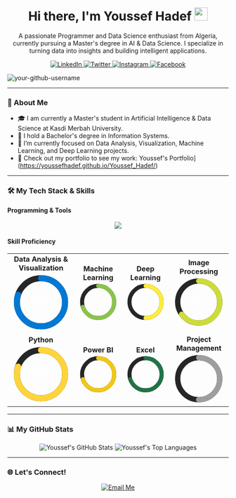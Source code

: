 <div id="header" align="center">
  <h1>
    Hi there, I'm Youssef Hadef
    <img src="https://media.giphy.com/media/hvRJCLFzcasrR4ia7z/giphy.gif" width="30px"/>
  </h1>
  <p>
    A passionate Programmer and Data Science enthusiast from Algeria, currently pursuing a Master's degree in AI & Data Science. I specialize in turning data into insights and building intelligent applications.
  </p>
  <!-- Social media buttons and links -->
<p align="center">
  <a href="https://www.linkedin.com/in/youssefhadef">
    <img src="https://img.shields.io/badge/LinkedIn-0077B5?style=for-the-badge&logo=linkedin&logoColor=white" alt="LinkedIn"/>
  </a>
  <a href="https://twitter.com/YoussefHadef_AI">
    <img src="https://img.shields.io/badge/Twitter-1DA1F2?style=for-the-badge&logo=twitter&logoColor=white" alt="Twitter"/>
  </a>
  <a href="https://www.instagram.com/your-username">
    <img src="https://img.shields.io/badge/Instagram-E4405F?style=for-the-badge&logo=instagram&logoColor=white" alt="Instagram"/>
  </a>
    <a href="https://https://web.facebook.com/profile.php?id=61566915492134">
    <img src="https://img.shields.io/badge/Facebook-1877F2?style=for-the-badge&logo=facebook&logoColor=white" alt="Facebook"/>
  </a>
</p>
<!-- Glad to see you here! -->
<p align="left"> 
  <img src="https://komarev.com/ghpvc/?username=your-github-username&label=Visitors&color=blue" alt="your-github-username" /> 
</p>
</div>

---

### 🚀 About Me

- 🎓 I am currently a Master's student in Artificial Intelligence & Data Science at Kasdi Merbah University.
- 🔭 I hold a Bachelor's degree in Information Systems.
- 🌱 I’m currently focused on Data Analysis, Visualization, Machine Learning, and Deep Learning projects.
- 💼 Check out my portfolio to see my work: Youssef's Portfolio](https://youssefhadef.github.io/Youssef_Hadef/)

---

### 🛠️ My Tech Stack & Skills

#### Programming & Tools

<p align="center"> 
  <a href="https://skillicons.dev">
    <img src="https://skillicons.dev/icons?i=python,r,c,mysql,pandas,numpy,jupyter,powerbi,tensorflow,pytorch,scikitlearn,opencv,qt,git,github,anaconda,vscode,arduino,azure,stackoverflow&perline=10" />
  </a>
</p>

#### Skill Proficiency

<table align="center">
  <tr>
    <td align="center">
      <strong>Data Analysis & Visualization</strong><br>
      <svg width="150" height="150" viewBox="0 0 150 150">
        <circle cx="75" cy="75" r="60" fill="none" stroke="#262626" stroke-width="15" />
        <circle cx="75" cy="75" r="60" fill="none" stroke="#0078D4" stroke-width="15" stroke-dasharray="377" stroke-dashoffset="75.4" stroke-linecap="round" transform="rotate(-90 75 75)" />
        <text x="50%" y="50%" dominant-baseline="middle" text-anchor="middle" font-size="28" fill="#FFFFFF">80%</text>
      </svg>
    </td>
    <td align="center">
      <strong>Machine Learning</strong><br>
      <svg width="150" height="150" viewBox="0 0 150 150">
        <circle cx="75" cy="75" r="60" fill="none" stroke="#262626" stroke-width="15" />
        <circle cx="75" cy="75" r="60" fill="none" stroke="#8BC34A" stroke-width="15" stroke-dasharray="377" stroke-dashoffset="113.1" stroke-linecap="round" transform="rotate(-90 75 75)" />
        <text x="50%" y="50%" dominant-baseline="middle" text-anchor="middle" font-size="28" fill="#FFFFFF">70%</text>
      </svg>
    </td>
    <td align="center">
      <strong>Deep Learning</strong><br>
      <svg width="150" height="150" viewBox="0 0 150 150">
        <circle cx="75" cy="75" r="60" fill="none" stroke="#262626" stroke-width="15" />
        <circle cx="75" cy="75" r="60" fill="none" stroke="#FFEB3B" stroke-width="15" stroke-dasharray="377" stroke-dashoffset="188.5" stroke-linecap="round" transform="rotate(-90 75 75)" />
        <text x="50%" y="50%" dominant-baseline="middle" text-anchor="middle" font-size="28" fill="#FFFFFF">50%</text>
      </svg>
    </td>
     <td align="center">
      <strong>Image Processing</strong><br>
      <svg width="150" height="150" viewBox="0 0 150 150">
        <circle cx="75" cy="75" r="60" fill="none" stroke="#262626" stroke-width="15" />
        <circle cx="75" cy="75" r="60" fill="none" stroke="#CDDC39" stroke-width="15" stroke-dasharray="377" stroke-dashoffset="131.95" stroke-linecap="round" transform="rotate(-90 75 75)" />
        <text x="50%" y="50%" dominant-baseline="middle" text-anchor="middle" font-size="28" fill="#FFFFFF">65%</text>
      </svg>
    </td>
  </tr>
  <tr>
    <td align="center">
      <strong>Python</strong><br>
      <svg width="150" height="150" viewBox="0 0 150 150">
        <circle cx="75" cy="75" r="60" fill="none" stroke="#262626" stroke-width="15" />
        <circle cx="75" cy="75" r="60" fill="none" stroke="#FFD43B" stroke-width="15" stroke-dasharray="377" stroke-dashoffset="75.4" stroke-linecap="round" transform="rotate(-90 75 75)" />
        <text x="50%" y="50%" dominant-baseline="middle" text-anchor="middle" font-size="28" fill="#FFFFFF">80%</text>
      </svg>
    </td>
    <td align="center">
      <strong>Power BI</strong><br>
      <svg width="150" height="150" viewBox="0 0 150 150">
        <circle cx="75" cy="75" r="60" fill="none" stroke="#262626" stroke-width="15" />
        <circle cx="75" cy="75" r="60" fill="none" stroke="#F2C811" stroke-width="15" stroke-dasharray="377" stroke-dashoffset="113.1" stroke-linecap="round" transform="rotate(-90 75 75)" />
        <text x="50%" y="50%" dominant-baseline="middle" text-anchor="middle" font-size="28" fill="#FFFFFF">70%</text>
      </svg>
    </td>
    <td align="center">
      <strong>Excel</strong><br>
      <svg width="150" height="150" viewBox="0 0 150 150">
        <circle cx="75" cy="75" r="60" fill="none" stroke="#262626" stroke-width="15" />
        <circle cx="75" cy="75" r="60" fill="none" stroke="#217346" stroke-width="15" stroke-dasharray="377" stroke-dashoffset="113.1" stroke-linecap="round" transform="rotate(-90 75 75)" />
        <text x="50%" y="50%" dominant-baseline="middle" text-anchor="middle" font-size="28" fill="#FFFFFF">70%</text>
      </svg>
    </td>
        <td align="center">
      <strong>Project Management</strong><br>
      <svg width="150" height="150" viewBox="0 0 150 150">
        <circle cx="75" cy="75" r="60" fill="none" stroke="#262626" stroke-width="15" />
        <circle cx="75" cy="75" r="60" fill="none" stroke="#9E9E9E" stroke-width="15" stroke-dasharray="377" stroke-dashoffset="188.5" stroke-linecap="round" transform="rotate(-90 75 75)" />
        <text x="50%" y="50%" dominant-baseline="middle" text-anchor="middle" font-size="28" fill="#FFFFFF">50%</text>
      </svg>
    </td>
  </tr>
</table>


---

### 📊 My GitHub Stats

<p align="center">
  <img src="https://github-readme-stats.vercel.app/api?username=Youssef-Hadef&show_icons=true&theme=dracula&include_all_commits=true&count_private=true" alt="Youssef's GitHub Stats" />
  <img src="https://github-readme-stats.vercel.app/api/top-langs/?username=Youssef-Hadef&layout=compact&langs_count=8&theme=dracula" alt="Youssef's Top Languages" />
</p>

---

### 🌐 Let's Connect!

<p align="center">
  <a href="mailto:hadef.youssef@univ-ouargla.dz">
    <img src="https://img.shields.io/badge/Email-D14836?style=for-the-badge&logo=gmail&logoColor=white" alt="Email Me"/>
  </a>
  </p>

 
<!--
**Youssef-Hadef/Youssef-Hadef** is a ✨ _special_ ✨ repository because its `README.md` (this file) appears on your GitHub profile.

Here are some ideas to get you started:

- 🔭 I’m currently working on ...
- 🌱 I’m currently learning ...
- 👯 I’m looking to collaborate on ...
- 🤔 I’m looking for help with ...
- 💬 Ask me about ...
- 📫 How to reach me: ...
- 😄 Pronouns: ...
- ⚡ Fun fact: ...
-->
